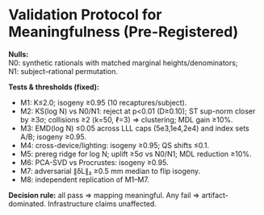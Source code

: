 # Validation Protocol for Meaningfulness (Pre-Registered)

**Nulls:**  
N0: synthetic rationals with matched marginal heights/denominators;  
N1: subject–rational permutation.

**Tests & thresholds (fixed):**  
- M1: K≤2.0; isogeny ≥0.95 (10 recaptures/subject).  
- M2: KS(log N) vs N0/N1: reject at p<0.01 (D≥0.10); ST sup-norm closer by ≥3σ; collisions ≥2 (k=50, ℓ=3) ⇒ clustering; MDL gain ≥10%.  
- M3: EMD(log N) ≤0.05 across LLL caps (5e3,1e4,2e4) and index sets A/B; isogeny ≥0.95.  
- M4: cross-device/lighting: isogeny ≥0.95; QS shifts ≤0.1.  
- M5: prereg ridge for log N; uplift ≥5σ vs N0/N1; MDL reduction ≥10%.  
- M6: PCA-SVD vs Procrustes: isogeny ≥0.95.  
- M7: adversarial ∥δL∥₂ ≥0.5 mm median to flip isogeny.  
- M8: independent replication of M1–M7.

**Decision rule:** all pass ⇒ mapping meaningful. Any fail ⇒ artifact-dominated. Infrastructure claims unaffected.
